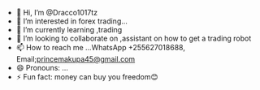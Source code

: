 - 👋 Hi, I’m @Dracco1017tz
- 👀 I’m interested in forex trading...
- 🌱 I’m currently learning ,trading
- 💞️ I’m looking to collaborate on ,assistant on how to get a trading robot
- 📫 How to reach me ...WhatsApp +255627018688, Email;princemakupa45@gmail.com 
- 😄 Pronouns: ...
- ⚡ Fun fact: money can buy you freedom😊

<!---
Dracco1017tz/Dracco1017tz is a ✨ special ✨ repository because its `README.md` (this file) appears on your GitHub profile.
You can click the Preview link to take a look at your changes.
--->
